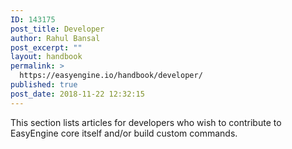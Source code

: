 ```yaml
---
ID: 143175
post_title: Developer
author: Rahul Bansal
post_excerpt: ""
layout: handbook
permalink: >
  https://easyengine.io/handbook/developer/
published: true
post_date: 2018-11-22 12:32:15
---
```

<!-- wp:paragraph -->
<p>This section lists articles for developers who wish to contribute to EasyEngine core itself and/or build custom commands.</p>
<!-- /wp:paragraph -->